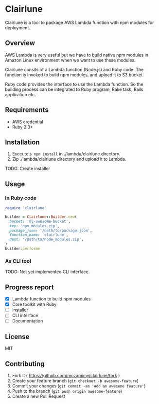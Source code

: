# Clairlune

Clairlune is a tool to package AWS Lambda function with npm modules for deployment.

## Overview

AWS Lambda is very useful but we have to build native npm modules in Amazon Linux environment when we want to use these modules.

Clairlune consits of a Lambda function (Node.js) and Ruby code.
The function is invoked to build npm modules, and upload it to S3 bucket.

Ruby code provides the interface to use the Lambda function.
So the building process can be integrated to Ruby program, Rake task, Rails application etc.

## Requirements

- AWS credential
- Ruby 2.3+

## Installation

1. Execute `$ npm install` in ./lambda/clairlune directory.
2. Zip ./lambda/clairlune directory and upload it to Lambda.

TODO: Create installer

## Usage

### In Ruby code

```ruby
require 'clairlune'

builder = Clairlune::Builder.new(
  bucket: 'my-awesome-bucket',
  key: 'npm_modules.zip',
  package_json: '/path/to/package.json',
  function_name: 'clairlune',
  dest: '/path/to/node_modules.zip',
)
builder.performe
```

### As CLI tool

TODO: Not yet implemented CLI interface.

## Progress report

- [x] Lambda function to build npm modules
- [x] Core toolkit with Ruby
- [ ] Installer
- [ ] CLI interface
- [ ] Documentation

## License

MIT

## Contributing

1. Fork it ( https://github.com/mozamimy/clairlune/fork )
2. Create your feature branch (`git checkout -b awesome-feature`)
3. Commit your changes (`git commit -am 'Add an awesome feature'`)
4. Push to the branch (`git push origin awesome-feature`)
5. Create a new Pull Request
